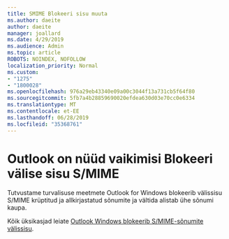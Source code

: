 ```yaml
---
title: SMIME Blokeeri sisu muuta
ms.author: daeite
author: daeite
manager: joallard
ms.date: 4/29/2019
ms.audience: Admin
ms.topic: article
ROBOTS: NOINDEX, NOFOLLOW
localization_priority: Normal
ms.custom:
- "1275"
- "1800028"
ms.openlocfilehash: 976a29eb43340e09a00c3044f13a731cb5f64f80
ms.sourcegitcommit: 5fb7a4b28859690020efdea630d03e70cc0e6334
ms.translationtype: MT
ms.contentlocale: et-EE
ms.lasthandoff: 06/28/2019
ms.locfileid: "35368761"
---
```

# <a name="outlook-will-now-default-block-external-content-in-smime"></a>Outlook on nüüd vaikimisi Blokeeri välise sisu S/MIME

Tutvustame turvalisuse meetmete Outlook for Windows blokeerib välissisu S/MIME krüptitud ja allkirjastatud sõnumite ja vältida alistab ühe sõnumi kaupa.

Kõik üksikasjad leiate [Outlook Windows blokeerib S/MIME-sõnumite välissisu](https://support.office.com/article/2d3a4af1-fe41-475f-a888-fc7b997d112e).